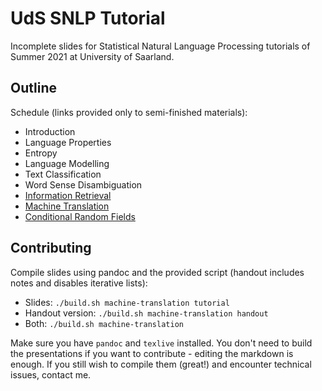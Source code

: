 # UdS SNLP Tutorial

Incomplete slides for Statistical Natural Language Processing tutorials of Summer 2021 at University of Saarland.

## Outline

Schedule (links provided only to semi-finished materials):
- Introduction
- Language Properties
- Entropy
- Language Modelling
- Text Classification
- Word Sense Disambiguation
- [Information Retrieval](information-retrieval/handout.pdf)
- [Machine Translation](machine-translation/handout.pdf)
- [Conditional Random Fields](conditional-random-fields/handout.pdf)

## Contributing

Compile slides using pandoc and the provided script (handout includes notes and disables iterative lists):
- Slides: `./build.sh machine-translation tutorial`
- Handout version: `./build.sh machine-translation handout`
- Both: `./build.sh machine-translation`

Make sure you have `pandoc` and `texlive` installed. You don't need to build the presentations if you want to contribute - editing the markdown is enough. If you still wish to compile them (great!) and encounter technical issues, contact me.
